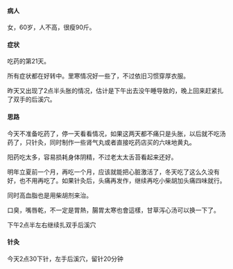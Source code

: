 #### 病人

女，60岁，人不高，很瘦90斤。

#### 症状

吃药的第21天。

所有症状都在好转中。里寒情况好一些了，不过依旧习惯穿厚衣服。

昨天又出现了2点半头胀的情况，估计是下午出去没午睡导致的，晚上回来赶紧扎了双手的后溪穴。

#### 思路

今天不准备吃药了，停一天看看情况，如果这两天都不痛只是头胀，以后就不吃汤药了，只针灸，同时制作一些肾气丸或者直接吃药店买的六味地黄丸。

阳药吃太多，容易损耗身体阴精，不过老太太舌苔看起来还好。

明年立夏前一个月，再吃一个月，应该就能把心脏激活了，冬天吃了这么久没有好，也不用再吃了。如果针灸后，头痛再发作，继续再吃小柴胡加头痛四味就行。

同时高血脂也是用柴胡剂来治。

口臭，嘴唇乾，不一定是胃熱，腸胃太寒也會這樣，甘草泻心汤可以换一下了。

下午2点半左右继续扎双手后溪穴

#### 针灸

今天2点30下针，左手后溪穴，留针20分钟


